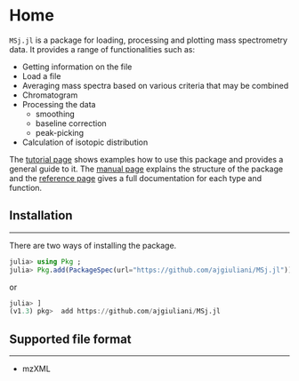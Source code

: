 Home
====

`MSj.jl` is a package for loading, processing and plotting mass spectrometry data. It provides a range of functionalities such as:
* Getting information on the file
* Load a file
* Averaging mass spectra based on various criteria that may be combined
* Chromatogram
* Processing the data
   - smoothing
   - baseline correction
   - peak-picking
* Calculation of isotopic distribution

The [tutorial page](tutorial.md) shows examples how to use this package and provides a general guide to it. The [manual page](manual.md) explains the structure of the package and the [reference page](reference.md) gives a full documentation for each type and function.


## Installation
---------------
There are two ways of installing the package.
```julia
julia> using Pkg ;
julia> Pkg.add(PackageSpec(url="https://github.com/ajgiuliani/MSj.jl"))
```

or

```julia
julia> ]
(v1.3) pkg>  add https://github.com/ajgiuliani/MSj.jl
```


## Supported file format
-----------
  - mzXML
